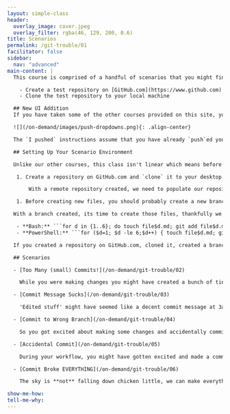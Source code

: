 ```yaml
---
layout: simple-class
header:
  overlay_image: cover.jpeg
  overlay_filter: rgba(46, 129, 200, 0.6)
title: Scenarios
permalink: /git-trouble/01
facilitator: false
sidebar:
  nav: "advanced"
main-content: |  
  This course is comprised of a handful of scenarios that you might find yourself in while working with Git. Before getting started with the scenarios though, you should perform the following:

    - Create a test repository on [GitHub.com](https://www.github.com)
    - Clone the test repository to your local machine

  ## New UI Addition
  If you have taken some of the other courses provided on this site, you might be familiar with the `Show Me How` and `Tell Me Why` drop-downs. In this course we added two new drop-downs, `I didn't push` and `I pushed`. When using the various Git tools to get out of a pickle, the best tool for the job is typically dependent on if you pushed your commits to your remote (or not). Each scenario (for the most part), provides the best command to use based on if your pushed your commits or not.

  ![](/on-demand/images/push-dropdowns.png){: .align-center}

  The `I pushed` instructions assume that you have already `push`ed your commits to your remote branch. If you haven't `push`ed the changes, you probably won't see the expected changes on your remote.

  ## Setting Up Your Scenario Environment

  Unlike our other courses, this class isn't linear which means before you can begin working on any scenario, you are going to need to do a little bit of setup to get a 'testing environment' ready.

   1. Create a repository on GitHub.com and `clone` it to your desktop.

       With a remote repository created, we need to populate our repository with some files and commits.

   1. Before creating new files, you should probably create a new branch, maybe call it something like ```test```.

  With a branch created, its time to create those files, thankfully we have some handy scripts that will automatically generate files and commits (with commit messages!) that will make your life a little easier.

   - **Bash:** ```for d in {1..6}; do touch file$d.md; git add file$d.md; git commit -m "adding file $d"; done```
   - **PowerShell:** ```for ($d=1; $d -le 6;$d++) { touch file$d.md; git add file$d.md; git commit -m "adding file$d.md";}```

  If you created a repository on GitHub.com, cloned it, created a branch, and created files and commits, you are ready to rock and roll! Sorry about the GIANT block of text to get setup :cry:.

  ## Scenarios

  - [Too Many (small) Commits!](/on-demand/git-trouble/02)

    While you were making changes you might have created a bunch of tiny commits to keep track of the changes you were making, but when it comes time to actually push your changes back to your `remote`, you want to group your commits together and prevent your commit history from being inundated with the 30 commits you just made. This scenario guides you through `squashing` those commits and creating more condensed commits.   

  - [Commit Message Sucks](/on-demand/git-trouble/03)

    'Edited stuff' might have seemed like a decent commit message at 3am, but in hindsight, you might realize you want to provide more context. Covering the different commands you can use to `revert` the error of your commit message-ways, this scenario identifies how to get more descriptive.

  - [Commit to Wrong Branch](/on-demand/git-trouble/04)

    So you got excited about making some changes and accidentally committed your changes to the wrong branch? Happens **all** the time. This scenario walks you through the steps required to successfully remove those commits and commit them to the right branch, even if you already pushed them up!

  - [Accidental Commit](/on-demand/git-trouble/05)

    During your workflow, you might have gotten excited and made a commit before you had actually finished your thought. Maybe you made the commit without adding all of the related files. Perhaps your commit included changes that were unrelated. In either case, we can fix that, just follow along and `git` out of trouble.

  - [Commit Broke EVERYTHING](/on-demand/git-trouble/06)

    The sky is **not** falling down chicken little, we can make everything right-as-rain, and this scenario shows you how to fix that last commit.

show-me-how:
tell-me-why:
---
```

